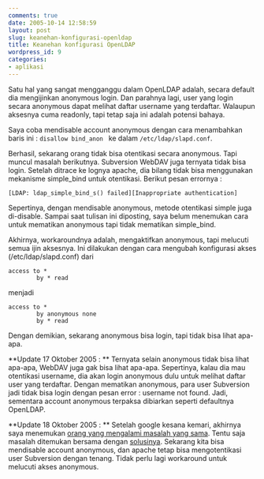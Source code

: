 ```yaml
---
comments: true
date: 2005-10-14 12:58:59
layout: post
slug: keanehan-konfigurasi-openldap
title: Keanehan konfigurasi OpenLDAP
wordpress_id: 9
categories:
- aplikasi
---
```


Satu hal yang sangat mengganggu dalam OpenLDAP adalah, secara default dia mengijinkan anonymous login. Dan parahnya lagi, user yang login secara anonymous dapat melihat daftar username yang terdaftar. 
Walaupun aksesnya cuma readonly, tapi tetap saja ini adalah potensi bahaya. 

Saya coba mendisable account anonymous dengan cara menambahkan baris ini : 
`disallow bind_anon `
ke dalam `/etc/ldap/slapd.conf`. 

Berhasil, sekarang orang tidak bisa otentikasi secara anonymous. Tapi muncul masalah berikutnya. Subversion WebDAV juga ternyata tidak bisa login. 
Setelah ditrace ke lognya apache, dia bilang tidak bisa menggunakan mekanisme simple_bind untuk otentikasi. Berikut pesan errornya :
 
`[LDAP: ldap_simple_bind_s() failed][Inappropriate authentication]`

Sepertinya, dengan mendisable anonymous, metode otentikasi simple juga di-disable. Sampai saat tulisan ini diposting, saya belum menemukan cara untuk mematikan anonymous tapi tidak mematikan simple_bind.

Akhirnya, workaroundnya adalah, mengaktifkan anonymous, tapi melucuti semua ijin aksesnya. 
Ini dilakukan dengan cara mengubah konfigurasi akses (/etc/ldap/slapd.conf) dari 

    
    access to *
            by * read


menjadi 

    
    access to *
            by anonymous none
            by * read


Dengan demikian, sekarang anonymous bisa login, tapi tidak bisa lihat apa-apa.

**Update 17 Oktober 2005 : **
Ternyata selain anonymous tidak bisa lihat apa-apa, WebDAV juga gak bisa lihat apa-apa. Sepertinya, kalau dia mau otentikasi username, dia akan login anonymous dulu untuk melihat daftar user yang terdaftar. 
Dengan mematikan anonymous, para user Subversion jadi tidak bisa login dengan pesan error : username not found. Jadi, sementara account anonymous terpaksa dibiarkan seperti defaultnya OpenLDAP.

**Update 18 Oktober 2005 : **
Setelah google kesana kemari, akhirnya saya menemukan [orang yang mengalami masalah yang sama](http://www.openldap.org/lists/openldap-software/200401/msg00034.html). Tentu saja masalah ditemukan bersama dengan [solusinya](http://www.rudedog.org/auth_ldap/1.6/auth_ldap.html#dir:AuthLDAPBindDN).
Sekarang kita bisa mendisable account anonymous, dan apache tetap bisa mengotentikasi user Subversion dengan tenang. Tidak perlu lagi workaround untuk melucuti akses anonymous.
